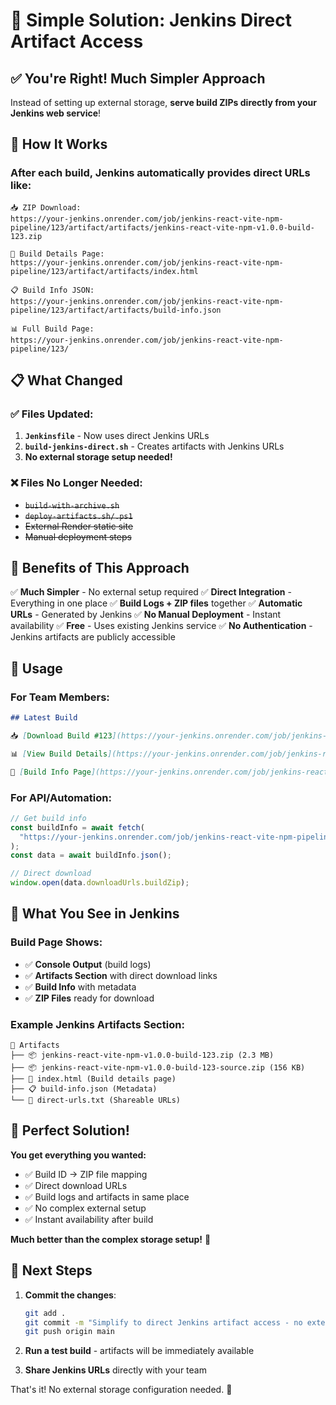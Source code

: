 # 🎯 Simple Solution: Jenkins Direct Artifact Access

## ✅ You're Right! Much Simpler Approach

Instead of setting up external storage, **serve build ZIPs directly from your Jenkins web service**!

## 🚀 How It Works

### After each build, Jenkins automatically provides direct URLs like:

```
📥 ZIP Download:
https://your-jenkins.onrender.com/job/jenkins-react-vite-npm-pipeline/123/artifact/artifacts/jenkins-react-vite-npm-v1.0.0-build-123.zip

📄 Build Details Page:
https://your-jenkins.onrender.com/job/jenkins-react-vite-npm-pipeline/123/artifact/artifacts/index.html

📋 Build Info JSON:
https://your-jenkins.onrender.com/job/jenkins-react-vite-npm-pipeline/123/artifact/artifacts/build-info.json

📊 Full Build Page:
https://your-jenkins.onrender.com/job/jenkins-react-vite-npm-pipeline/123/
```

## 📋 What Changed

### ✅ Files Updated:

1. **`Jenkinsfile`** - Now uses direct Jenkins URLs
2. **`build-jenkins-direct.sh`** - Creates artifacts with Jenkins URLs
3. **No external storage setup needed!**

### ❌ Files No Longer Needed:

- ~~`build-with-archive.sh`~~
- ~~`deploy-artifacts.sh/.ps1`~~
- ~~External Render static site~~
- ~~Manual deployment steps~~

## 🎯 Benefits of This Approach

✅ **Much Simpler** - No external setup required
✅ **Direct Integration** - Everything in one place
✅ **Build Logs + ZIP files** together
✅ **Automatic URLs** - Generated by Jenkins
✅ **No Manual Deployment** - Instant availability
✅ **Free** - Uses existing Jenkins service
✅ **No Authentication** - Jenkins artifacts are publicly accessible

## 🚀 Usage

### For Team Members:

```markdown
## Latest Build

📥 [Download Build #123](https://your-jenkins.onrender.com/job/jenkins-react-vite-npm-pipeline/123/artifact/artifacts/jenkins-react-vite-npm-v1.0.0-build-123.zip)

📊 [View Build Details](https://your-jenkins.onrender.com/job/jenkins-react-vite-npm-pipeline/123/)

📄 [Build Info Page](https://your-jenkins.onrender.com/job/jenkins-react-vite-npm-pipeline/123/artifact/artifacts/index.html)
```

### For API/Automation:

```javascript
// Get build info
const buildInfo = await fetch(
  "https://your-jenkins.onrender.com/job/jenkins-react-vite-npm-pipeline/123/artifact/artifacts/build-info.json"
);
const data = await buildInfo.json();

// Direct download
window.open(data.downloadUrls.buildZip);
```

## 📱 What You See in Jenkins

### Build Page Shows:

- ✅ **Console Output** (build logs)
- ✅ **Artifacts Section** with direct download links
- ✅ **Build Info** with metadata
- ✅ **ZIP Files** ready for download

### Example Jenkins Artifacts Section:

```
📁 Artifacts
├── 📦 jenkins-react-vite-npm-v1.0.0-build-123.zip (2.3 MB)
├── 📦 jenkins-react-vite-npm-v1.0.0-build-123-source.zip (156 KB)
├── 📄 index.html (Build details page)
├── 📋 build-info.json (Metadata)
└── 📝 direct-urls.txt (Shareable URLs)
```

## 🎉 Perfect Solution!

**You get everything you wanted:**

- ✅ Build ID → ZIP file mapping
- ✅ Direct download URLs
- ✅ Build logs and artifacts in same place
- ✅ No complex external setup
- ✅ Instant availability after build

**Much better than the complex storage setup!** 🚀

## 🔄 Next Steps

1. **Commit the changes**:

   ```bash
   git add .
   git commit -m "Simplify to direct Jenkins artifact access - no external storage needed"
   git push origin main
   ```

2. **Run a test build** - artifacts will be immediately available

3. **Share Jenkins URLs** directly with your team

That's it! No external storage configuration needed. 🎯
